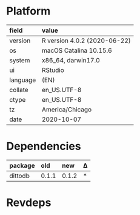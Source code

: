 # Platform

|field    |value                        |
|:--------|:----------------------------|
|version  |R version 4.0.2 (2020-06-22) |
|os       |macOS Catalina 10.15.6       |
|system   |x86_64, darwin17.0           |
|ui       |RStudio                      |
|language |(EN)                         |
|collate  |en_US.UTF-8                  |
|ctype    |en_US.UTF-8                  |
|tz       |America/Chicago              |
|date     |2020-10-07                   |

# Dependencies

|package |old   |new   |Δ  |
|:-------|:-----|:-----|:--|
|dittodb |0.1.1 |0.1.2 |*  |

# Revdeps

